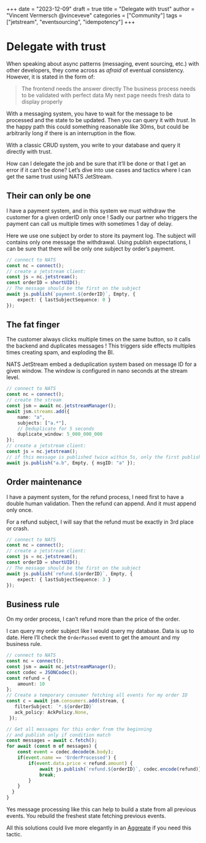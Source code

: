 +++
date = "2023-12-09"
draft = true
title = "Delegate with trust"
author = "Vincent Vermersch @vinceveve"
categories = ["Community"]
tags = ["jetstream", "eventsourcing", "idempotency"]
+++
# Delegate with trust

When speaking about async patterns (messaging, event sourcing, etc.) with other developers, they come across as *afraid* of eventual consistency. However, it is stated in the form of:
> The frontend needs the answer directly
> The business process needs to be validated with perfect data
> My next page needs fresh data to display properly

With a messaging system, you have to wait for the message to be processed and the state to be updated. Then you can query it with *trust*. In the happy path this could something reasonable like 30ms, but could be arbitrarily long if there is an interruption in the flow.

With a classic CRUD system, you write to your database and query it directly with trust.

How can I delegate the job and be sure that it’ll be done or that I get an error if it can’t be done?
Let’s dive into use cases and tactics where I can get the same trust using NATS JetStream.

## Their can only be one
I have a payment system, and in this system we must withdraw the customer for a given orderID only once !
Sadly our partner who triggers the payment can call us multiple times with sometimes 1 day of delay.

Here we use one subject by order to store its payment log.
The subject will contains only one message the withdrawal.
Using publish expectations, I can be sure that there will be only one subject by order’s payment.

```typescript
// connect to NATS
const nc = connect();
// create a jetstream client:
const js = nc.jetstream();
const orderID = shortUID();
// The message should be the first on the subject
await js.publish(`payment.${orderID}`, Empty, {
	expect: { lastSubjectSequence: 0 }
});
```

## The fat finger
The customer always clicks multiple times on the same button, so it calls the backend and duplicates messages !
This triggers side effects multiples times creating spam, and exploding the BI.

NATS JetStream embed a deduplication system based on message ID for a given window. The window is configured in nano seconds at the stream level.

```typescript
// connect to NATS
const nc = connect();
// create the stream
const jsm = await nc.jetstreamManager();
await jsm.streams.add({
	name: "a",
	subjects: ["a.*"],
	// Deduplicate for 5 seconds
	duplicate_window: 5_000_000_000
});
// create a jetstream client:
const js = nc.jetstream();
// if this message is published twice within 5s, only the first published will be stored
await js.publish("a.b", Empty, { msgID: "a" });
```

## Order maintenance
I have a payment system, for the refund process, I need first to have a double human validation. Then the refund can append. And it must append only once.

For a refund subject, I will say that the refund must be exactly in 3rd place or crash.
```typescript
// connect to NATS
const nc = connect();
// create a jetstream client:
const js = nc.jetstream();
const orderID = shortUID();
// The message should be the first on the subject
await js.publish(`refund.${orderID}`, Empty, {
	expect: { lastSubjectSequence: 3 }
});
```


## Business rule
On my order process, I can’t refund more than the price of the order.

I can query my order subject like I would query my database. Data is up to date.
Here I’ll check the `OrderPassed` event to get the amount and my business rule.

```typescript
// connect to NATS
const nc = connect();
const jsm = await nc.jetstreamManager();
const codec = JSONCodec();
const refund = {
	amount: 10
};
// Create a temporary consumer fetching all events for my order ID
const c = await jsm.consumers.add(stream, {
   filterSubject: `*.${orderID}`
   ack_policy: AckPolicy.None,
 });

// Get all messages for this order from the beginning
// and publish only if condition match
const messages = await c.fetch();
for await (const m of messages) {
	const event = codec.decode(m.body);
	if(event.name == 'OrderProcessed') {
		if(event.data.price < refund.amount) {
			await js.publish(`refund.${orderID}`, codec.encode(refund)})
			break;
		}
	}
  }
}
```
Yes message processing like this can help to build a state from all previous events. You rebuild the freshest state fetching previous events.

All this solutions could live more elegantly in an [Aggreate](https://domaincentric.net/blog/event-sourcing-aggregates-vs-projections) if you need this tactic.
